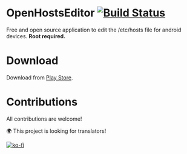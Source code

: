 # OpenHostsEditor [![Build Status](https://travis-ci.com/SirPryderi/OpenHostsEditor.svg?branch=master)](https://travis-ci.com/SirPryderi/OpenHostsEditor)
Free and open source application to edit the /etc/hosts file for android devices. **Root required.**

# Download
Download from [Play Store](https://play.google.com/store/apps/details?id=me.vittorio_io.openhostseditor).

# Contributions

All contributions are welcome!

🌍 This project is looking for translators!

[![ko-fi](https://www.ko-fi.com/img/githubbutton_sm.svg)](https://ko-fi.com/I2I42ROKG)
